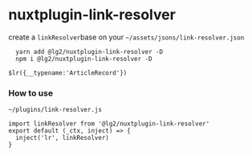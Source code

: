 # nuxtplugin-link-resolver

create a `linkResolver`base on your `~/assets/jsons/link-resolver.json`

```
  yarn add @lg2/nuxtplugin-link-resolver -D
  npm i @lg2/nuxtplugin-link-resolver -D
```

```
$lr({__typename:'ArticleRecord'})
```

### How to use
`~/plugins/link-resolver.js`
```
import linkResolver from '@lg2/nuxtplugin-link-resolver'
export default (_ctx, inject) => {
  inject('lr', linkResolver)
}
```